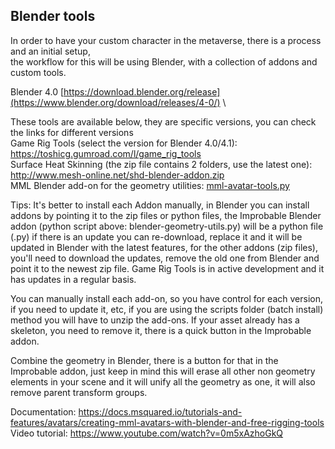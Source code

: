 ## Blender tools

In order to have your custom character in the metaverse, there is a process and an initial setup, \
the workflow for this will be using Blender, with a collection of addons and custom tools.

Blender 4.0 [https://download.blender.org/release](https://www.blender.org/download/releases/4-0/) \

These tools are available below, they are specific versions, you can check the links for different versions \
Game Rig Tools (select the version for Blender 4.0/4.1): https://toshicg.gumroad.com/l/game_rig_tools \
Surface Heat Skinning (the zip file contains 2 folders, use the latest one): http://www.mesh-online.net/shd-blender-addon.zip \
MML Blender add-on for the geometry utilities: [mml-avatar-tools.py](./mml-avatar-tools.py)

Tips:
It's better to install each Addon manually, in Blender you can install addons by pointing it to the zip files or python files, 
the Improbable Blender addon (python script above: blender-geometry-utils.py) will be a python file (.py) if there is an update you can re-download, 
replace it and it will be updated in Blender with the latest features, for the other addons (zip files), 
you'll need to download the updates, remove the old one from Blender and point it to the newest zip file.
Game Rig Tools is in active development and it has updates in a regular basis.

You can manually install each add-on, so you have control for each version, if you need to update it, etc,
if you are using the scripts folder (batch install) method you will have to unzip the add-ons.
If your asset already has a skeleton, you need to remove it, there is a quick button in the Improbable addon.

Combine the geometry in Blender, there is a button for that in the Improbable addon,
just keep in mind this will erase all other non geometry elements in your scene and it will unify all the geometry as one,
it will also remove parent transform groups.

Documentation: https://docs.msquared.io/tutorials-and-features/avatars/creating-mml-avatars-with-blender-and-free-rigging-tools \
Video tutorial: https://www.youtube.com/watch?v=0m5xAzhoGkQ
